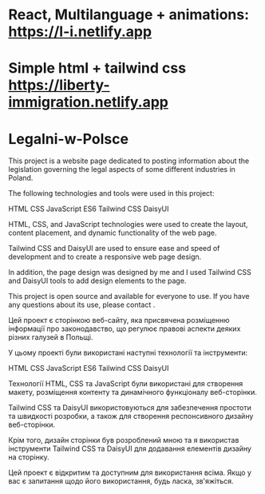 # React, Multilanguage + animations: https://l-i.netlify.app
# Simple html + tailwind css https://liberty-immigration.netlify.app


# Legalni-w-Polsce

This project is a website page dedicated to posting information about the legislation governing the legal aspects of some different industries in Poland.

The following technologies and tools were used in this project:

HTML
CSS
JavaScript ES6
Tailwind CSS
DaisyUI

HTML, CSS, and JavaScript technologies were used to create the layout, content placement, and dynamic functionality of the web page.

Tailwind CSS and DaisyUI are used to ensure ease and speed of development and to create a responsive web page design.

In addition, the page design was designed by me and I used Tailwind CSS and DaisyUI tools to add design elements to the page.

This project is open source and available for everyone to use. If you have any questions about its use, please contact .





Цей проект є сторінкою веб-сайту, яка присвячена розміщенню інформації про законодавство, що регулює правові аспекти деяких різних галузей в Польщі.

У цьому проекті були використані наступні технології та інструменти:

HTML
CSS
JavaScript ES6
Tailwind CSS
DaisyUI

Технології HTML, CSS та JavaScript були використані для створення макету, розміщення контенту та динамічного функціоналу веб-сторінки.

Tailwind CSS та DaisyUI використовуються для забезпечення простоти та швидкості розробки, а також для створення респонсивного дизайну веб-сторінки.

Крім того, дизайн сторінки був розроблений мною та я використав інструменти Tailwind CSS та DaisyUI для додавання елементів дизайну на сторінку.

Цей проект є відкритим та доступним для використання всіма. Якщо у вас є запитання щодо його використання, будь ласка, зв'яжіться.
